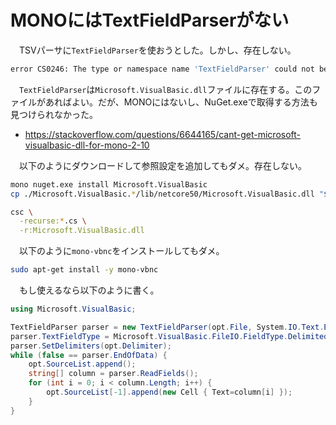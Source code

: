 # MONOにはTextFieldParserがない

　TSVパーサに`TextFieldParser`を使おうとした。しかし、存在しない。

```sh
error CS0246: The type or namespace name 'TextFieldParser' could not be found (are you missing a using directive or an assembly reference?)
```

　`TextFieldParser`は`Microsoft.VisualBasic.dll`ファイルに存在する。このファイルがあればよい。だが、MONOにはないし、NuGet.exeで取得する方法も見つけられなかった。

* https://stackoverflow.com/questions/6644165/cant-get-microsoft-visualbasic-dll-for-mono-2-10

　以下のようにダウンロードして参照設定を追加してもダメ。存在しない。

```sh
mono nuget.exe install Microsoft.VisualBasic
cp ./Microsoft.VisualBasic.*/lib/netcore50/Microsoft.VisualBasic.dll "$HERE/Microsoft.VisualBasic.dll"
```
```sh
csc \
  -recurse:*.cs \
  -r:Microsoft.VisualBasic.dll
```

　以下のように`mono-vbnc`をインストールしてもダメ。

```sh
sudo apt-get install -y mono-vbnc
```

　もし使えるなら以下のように書く。

```cs
using Microsoft.VisualBasic;

TextFieldParser parser = new TextFieldParser(opt.File, System.IO.Text.Encoding.GetEncoding("UTF-8"));
parser.TextFieldType = Microsoft.VisualBasic.FileIO.FieldType.Delimited;
parser.SetDelimiters(opt.Delimiter);
while (false == parser.EndOfData) {
    opt.SourceList.append();
    string[] column = parser.ReadFields();
    for (int i = 0; i < column.Length; i++) {
        opt.SourceList[-1].append(new Cell { Text=column[i] });
    }
}
```

